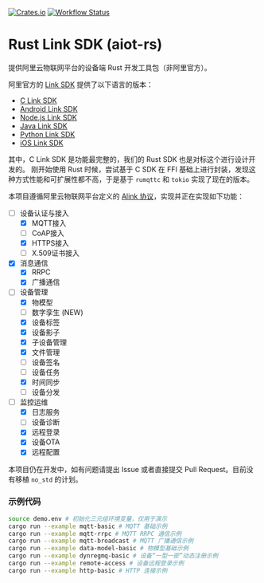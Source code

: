 [![Crates.io](https://img.shields.io/crates/v/aiot.svg)](https://crates.io/crates/aiot)
[![Workflow Status](https://github.com/lebai-robotics/aiot-rust/actions/workflows/rust.yml/badge.svg)](https://github.com/lebai-robotics/aiot-rust/actions/workflows/rust.yml)

# Rust Link SDK (aiot-rs)

提供阿里云物联网平台的设备端 Rust 开发工具包（非阿里官方）。

阿里官方的 [Link SDK](https://help.aliyun.com/document_detail/96596.html) 提供了以下语言的版本：

- [C Link SDK](https://help.aliyun.com/document_detail/163753.html)
- [Android Link SDK](https://help.aliyun.com/document_detail/96605.html)
- [Node.js Link SDK](https://help.aliyun.com/document_detail/96617.html)
- [Java Link SDK](https://help.aliyun.com/document_detail/97330.html)
- [Python Link SDK](https://help.aliyun.com/document_detail/98291.html)
- [iOS Link SDK](https://help.aliyun.com/document_detail/100532.html)

其中，C Link SDK 是功能最完整的，我们的 Rust SDK 也是对标这个进行设计开发的。 刚开始使用 Rust 时候，尝试基于 C SDK 在 FFI 基础上进行封装，发现这种方式性能和可扩展性都不高，于是基于 `rumqttc` 和 `tokio` 实现了现在的版本。

本项目遵循阿里云物联网平台定义的 [Alink 协议](https://help.aliyun.com/document_detail/90459.html)，实现并正在实现如下功能：

- [ ] 设备认证与接入
    - [x] MQTT接入
    - [ ] CoAP接入
    - [x] HTTPS接入
    - [ ] X.509证书接入
- [x] 消息通信
    - [x] RRPC
    - [x] 广播通信
- [ ] 设备管理
    - [x] 物模型
    - [ ] 数字孪生 (NEW)
    - [x] 设备标签
    - [x] 设备影子
    - [x] 子设备管理
    - [x] 文件管理
    - [ ] 设备签名
    - [ ] 设备任务
    - [x] 时间同步
    - [ ] 设备分发
- [ ] 监控运维
    - [x] 日志服务
    - [ ] 设备诊断
    - [x] 远程登录
    - [x] 设备OTA
    - [x] 远程配置

本项目仍在开发中，如有问题请提出 Issue 或者直接提交 Pull Request。目前没有移植 `no_std` 的计划。

### 示例代码

```bash
source demo.env # 初始化三元组环境变量，仅用于演示
cargo run --example mqtt-basic # MQTT 基础示例
cargo run --example mqtt-rrpc # MQTT RRPC 通信示例
cargo run --example mqtt-broadcast # MQTT 广播通信示例
cargo run --example data-model-basic # 物模型基础示例
cargo run --example dynregmq-basic # 设备“一型一密”动态注册示例
cargo run --example remote-access # 设备远程登录示例
cargo run --example http-basic # HTTP 连接示例
```
